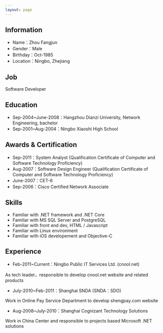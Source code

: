 ```yaml
---
layout: page
---
```


## Information

* Name：Zhou Fangjun
* Gender：Male
* Birthday：Oct-1985
* Location：Ningbo, Zhejiang

## Job

Software Developer

## Education

* Sep-2004~June-2008：Hangzhou Dianzi University, Network Engineering, bachelor
* Sep-2001~Aug-2004：Ningbo Xiaoshi High School

## Awards & Certification

* Sep-2011：System Analyst (Qualification Certificate of Computer and Software Technology Proficiency)
* Aug-2007：Software Design Engineer (Qualification Certificate of Computer and Software Technology Proficiency)
* June-2007：CET-6
* Sep-2006：Cisco Certified Network Associate

## Skills

* Familiar with .NET framework and .NET Core
* Familiar with MS SQL Server and PostgreSQL
* Familiar with front end dev, HTML / Javascript
* Familiar with Linux environment
* Familiar with iOS developement and Objective-C

## Experience

* Feb-2011~Current：Ningbo Public IT Services Ltd. (cnool.net)

As tech leader，responsible to develop cnool.net website and related products

* July-2010~Feb-2011：Shanghai SNDA (SNDA：SDO)

Work in Online Pay Service Department to develop shengpay.com website

* Aug-2008~July-2010：Shanghai Cognizant Technology Solutions

Work in China Center and responsible to projects based Microsoft .NET solutions